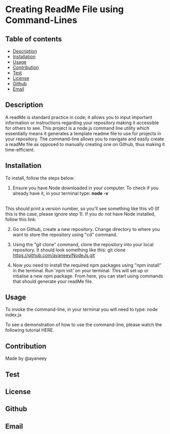 # Creating ReadMe File using Command-Lines

## Table of contents

- [Description](#Description)
- [Installation](#Installation)
- [Usage](#Usage)
- [Contribution](#Contribution)
- [Test](#Test)
- [License](#License)
- [Github](#Github)
- [Email](#Email)

## Description

A readMe is standard practice in code; it allows you to input important information or instructions regarding your repository making it accessible for others to see. This project is a node.js command line utility which essentially means it generates a template readme file to use for projects in your repository. The command-line allows you to navigate and easily create a readMe file as opposed to manually creating one on Github, thus making it time-efficient.

## Installation

To install, follow the steps below:

1. Ensure you have Node downloaded in your computer. To check if you already have it, in your terminal type: 
<b> node -v </b>
<br>
This should print a version number, so you'll see something like this v0 (If this is the case, please ignore step 1). If you do not have Node installed, follow this link:

2. Go on Github, create a new repository. Change directory to where you want to store the repository using "cd" command.

3. Using the "git clone" command, clone the repository into your local repository. It should look something like this:
   git clone https://github.com/ayaneey/NodeJs.git

4. Now you need to install the required npm packages using "npm install" in the terminal. Run 'npm init' on your terminal. This will set up or intialise a new npm package. From here, you can start using commands that should generate your readMe file.

## Usage

To invoke the command-line, in your terminal you will need to type:
node index.js

To see a demonstration of how to use the command-line, please watch the following tutorial HERE.

## Contribution

Made by @ayaneey

## Test

## License

## Github

## Email
